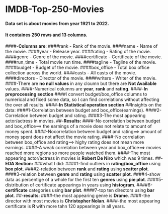 # IMDB-Top-250-Movies

#### Data set is about movies from year 1921 to 2022.

#### It containes 250 rows and 13 columns.

####-**Columns are**:
####rank - Rank of the movie.
####name - Name of the movie.
####year - Release year.
####rating - Rating of the movie.
####genre - Genre of the movie.
####certificate - Certificate of the movie.
####run_time - Total movie run time.
####tagline - Tagline of the movie.
####budget - Budget of the movie.
####box_office - Total box office collection across the world.
####casts - All casts of the movie.
####directors - Director of the movie.
####writers - Writer of the movie.
####-There are **no null values** in any cloumn but there are **Not Available** values.
####-Numerical columns are **year**, **rank** and **rating**.
####-**In preprocessing section**
####I convert budget/box_office columns to numerical and fixed some data, so I can find correlations without affecting the over all results.
####-**In Statistical operation section**
##Insights on the data:
####1-Correlation between budget and box_office(earnings).
####2-Correlation between budget and rating.
####3-The most appearing actor/actress in movies.
##-**Results:**
####-No correlation between budget and box_office==> the earnings of a movie does not relate to amount of money spent.
####-Nocorrelation between budget and rating==> amount of money spent does not affect the movie rating. 
####-No correlation between box_office and rating==> highy rating does not mean more earnings.
####-A weak correlation between year and box_office==> movies reached more regions so more people watched them.
####-The most appearing actor/actress in movies is **Robert De Niro** which was 9 times.
##-**EDA Section:**
###what I did:
####1-find outliers in **rating/box_office** using **box plot**.
####2-relation between **rank** and **rating** using **scatter plot**.
####3-relation between **genre** and **rating** using **scatter plot**.
####4-show data as percentige of a whole for the first ten **genres** using **pie plot**.
####5-distribution of certificate appearings in years using **histogram**.
####6-**certificate** categories using **bar plot**.
####7-top ten directors using **bar plot**.
##-**results**:
####-the most appearing genre is **Drame**.
####-the director with most movies is **Christopher Nolan**.
####-the most appearing certificate is **R** with more tahn 120 appearings in all years.
